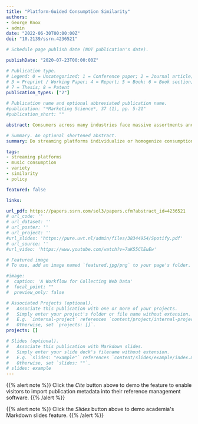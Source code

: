 ```yaml
---
title: "Platform-Guided Consumption Similarity"
authors:
- George Knox
- admin
date: "2022-06-30T00:00:00Z"
doi: "10.2139/ssrn.4236521"

# Schedule page publish date (NOT publication's date).

publishDate: "2020-07-23T00:00:00Z"

# Publication type.
# Legend: 0 = Uncategorized; 1 = Conference paper; 2 = Journal article;
# 3 = Preprint / Working Paper; 4 = Report; 5 = Book; 6 = Book section;
# 7 = Thesis; 8 = Patent
publication_types: ["2"]

# Publication name and optional abbreviated publication name.
#publication: "*Marketing Science*, 37 (1), pp. 5-21"
#publication_short: ""

abstract: Consumers across many industries face massive assortments and limited product knowledge. By promoting certain content, online platforms affect what users discover and consume. Policymakers worry that platforms may use their power to extract better terms from producers rather than guiding users to content that best matches their tastes. Do platforms guide large groups of users to the same content? Could this be interpreted as harming consumers, e.g., if the content is mismatched? To study these questions, we analyze music consumption for pairs of consumers around the time they adopt Spotify, a major music streaming platform. We find that users listen to substantially more of the same content after joining Spotify. However, this increase in consumption similarity is almost entirely explained by adopters consuming more variety overall instead of switching consumption to the same content. After accounting for increased variety and differential quality of content, the adoption effect either disappears or is modestly positive, depending on the specification. Heavy and new users see a larger similarity effect than light and old users. Rather than steering consumers to the same content, this paper suggests that music streaming platforms expand listening behavior while leaving aggregate diversity largely unchanged, something which consumers and artists likely find valuable.

# Summary. An optional shortened abstract.
summary: Do streaming platforms individualize or homogenize consumption? In this article, we show that pairs of users consume more of the same content after they start to use Spotify. This effect is largely driven by users' increase in usage, and not initiated from platform-directed search (e.g., playlists, recommendations).

tags:
- streaming platforms
- music consumption
- variety
- similarity
- policy

featured: false

links:

url_pdf: https://papers.ssrn.com/sol3/papers.cfm?abstract_id=4236521
# url_code: ''
# url_dataset: ''
# url_poster: ''
# url_project: ''
#url_slides: 'https://pure.uvt.nl/admin/files/38344954/Spotify.pdf'
# url_source: ''
#url_video: 'https://www.youtube.com/watch?v=7aK55ClEuEw'

# Featured image
# To use, add an image named `featured.jpg/png` to your page's folder.

#image:
#  caption: 'A Workflow for Collecting Web Data'
#  focal_point: ""
#  preview_only: false

# Associated Projects (optional).
#   Associate this publication with one or more of your projects.
#   Simply enter your project's folder or file name without extension.
#   E.g. `internal-project` references `content/project/internal-project/index.md`.
#   Otherwise, set `projects: []`.
projects: []

# Slides (optional).
#   Associate this publication with Markdown slides.
#   Simply enter your slide deck's filename without extension.
#   E.g. `slides: "example"` references `content/slides/example/index.md`.
#   Otherwise, set `slides: ""`.
# slides: example
---
```


{{% alert note %}}
Click the *Cite* button above to demo the feature to enable visitors to import publication metadata into their reference management software.
{{% /alert %}}

{{% alert note %}}
Click the *Slides* button above to demo academia's Markdown slides feature.
{{% /alert %}}

<!-- Supplementary notes can be added here, including [code and math](https://sourcethemes.com/academic/docs/writing-markdown-latex/). -->
